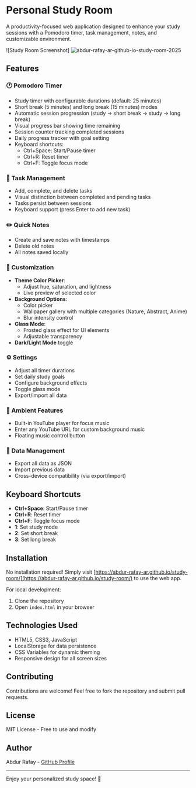 # Personal Study Room

A productivity-focused web application designed to enhance your study sessions with a Pomodoro timer, task management, notes, and customizable environment.

![Study Room Screenshot]
![abdur-rafay-ar-github-io-study-room-2025](https://github.com/user-attachments/assets/2ceced3f-8a72-4950-8d24-c9033833dff0)


## Features

### 🕐 Pomodoro Timer
- Study timer with configurable durations (default: 25 minutes)
- Short break (5 minutes) and long break (15 minutes) modes
- Automatic session progression (study → short break → study → long break)
- Visual progress bar showing time remaining
- Session counter tracking completed sessions
- Daily progress tracker with goal setting
- Keyboard shortcuts:
  - Ctrl+Space: Start/Pause timer
  - Ctrl+R: Reset timer
  - Ctrl+F: Toggle focus mode

### 📝 Task Management
- Add, complete, and delete tasks
- Visual distinction between completed and pending tasks
- Tasks persist between sessions
- Keyboard support (press Enter to add new task)

### ✏️ Quick Notes
- Create and save notes with timestamps
- Delete old notes
- All notes saved locally

### 🎨 Customization
- **Theme Color Picker**:
  - Adjust hue, saturation, and lightness
  - Live preview of selected color
- **Background Options**:
  - Color picker
  - Wallpaper gallery with multiple categories (Nature, Abstract, Anime)
  - Blur intensity control
- **Glass Mode**:
  - Frosted glass effect for UI elements
  - Adjustable transparency
- **Dark/Light Mode** toggle

### ⚙️ Settings
- Adjust all timer durations
- Set daily study goals
- Configure background effects
- Toggle glass mode
- Export/import all data

### 🎵 Ambient Features
- Built-in YouTube player for focus music
- Enter any YouTube URL for custom background music
- Floating music control button

### 📁 Data Management
- Export all data as JSON
- Import previous data
- Cross-device compatibility (via export/import)

## Keyboard Shortcuts
- **Ctrl+Space**: Start/Pause timer
- **Ctrl+R**: Reset timer
- **Ctrl+F**: Toggle focus mode
- **1**: Set study mode
- **2**: Set short break
- **3**: Set long break

## Installation
No installation required! Simply visit [https://abdur-rafay-ar.github.io/study-room/](https://abdur-rafay-ar.github.io/study-room/) to use the web app.

For local development:
1. Clone the repository
2. Open `index.html` in your browser

## Technologies Used
- HTML5, CSS3, JavaScript
- LocalStorage for data persistence
- CSS Variables for dynamic theming
- Responsive design for all screen sizes

## Contributing
Contributions are welcome! Feel free to fork the repository and submit pull requests.

## License
MIT License - Free to use and modify

## Author
Abdur Rafay - [GitHub Profile](https://github.com/abdur-rafay-ar)

---

Enjoy your personalized study space! 🚀
